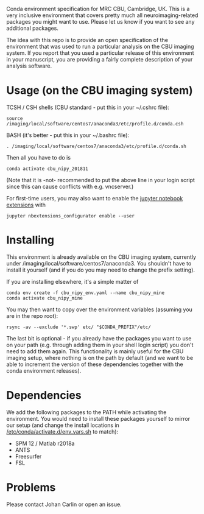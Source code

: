 Conda environment specification for MRC CBU, Cambridge, UK. This is a very inclusive
environment that covers pretty much all neuroimaging-related packages you might want to
use. Please let us know if you want to see any additional packages.

The idea with this repo is to provide an open specification of the environment that was
used to run a particular analysis on the CBU imaging system. If you report that you used
a particular release of this environment in your manuscript, you are providing a fairly
complete description of your analysis software.

# Usage (on the CBU imaging system)


TCSH / CSH shells (CBU standard - put this in your ~/.cshrc file):

```
source /imaging/local/software/centos7/anaconda3/etc/profile.d/conda.csh
```

BASH (it's better - put this in your ~/.bashrc file):
```
. /imaging/local/software/centos7/anaconda3/etc/profile.d/conda.sh
```

Then all you have to do is

```
conda activate cbu_nipy_201811
```

(Note that it is -not- recommended to put the above line in your login script since this
can cause conflicts with e.g. vncserver.)

For first-time users, you may also want to enable the [jupyter notebook
extensions](https://github.com/ipython-contrib/jupyter_contrib_nbextensions) with

```
jupyter nbextensions_configurator enable --user
```

# Installing

This environment is already available on the CBU imaging system, currently under
/imaging/local/software/centos7/anaconda3. You shouldn't have to install it yourself
(and if you do you may need to change the prefix setting).

If you are installing elsewhere, it's a simple matter of

```
conda env create -f cbu_nipy_env.yaml --name cbu_nipy_mine
conda activate cbu_nipy_mine
```
You may then want to copy over the environment variables (assuming you are in the repo
root):

```
rsync -av --exclude '*.swp' etc/ "$CONDA_PREFIX"/etc/
```

The last bit is optional - if you already have the packages you want to use on your path
(e.g. through adding them in your shell login script) you don't need to add them again.
This functionality is mainly useful for the CBU imaging setup, where nothing is on the
path by default (and we want to be able to increment the version of these dependencies
together with the conda environment releases).

# Dependencies
We add the following packages to the PATH while activating the environment. You would
need to install these packages yourself to mirror our setup (and change the install
locations in [/etc/conda/activate.d/env_vars.sh](env_vars.sh) to match):

* SPM 12 / Matlab r2018a
* ANTS
* Freesurfer
* FSL

# Problems
Please contact Johan Carlin or open an issue.
